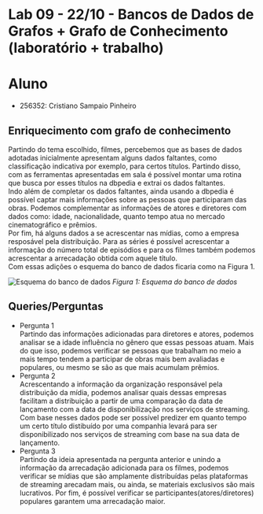 # Lab 09 - 22/10 - Bancos de Dados de Grafos + Grafo de Conhecimento (laboratório + trabalho)

# Aluno
* 256352: Cristiano Sampaio Pinheiro

## Enriquecimento com grafo de conhecimento
Partindo do tema escolhido, filmes, percebemos que as bases de dados adotadas inicialmente apresentam alguns dados faltantes, como classificação indicativa por exemplo, para certos títulos. Partindo disso, com as ferramentas apresentadas em sala é possível montar uma rotina que busca por esses títulos na dbpedia e extrai os dados faltantes.  
Indo além de completar os dados faltantes, ainda usando a dbpedia é possível captar mais informações sobre as pessoas que participaram das obras. Podemos complementar as informações de atores e diretores com dados como: idade, nacionalidade, quanto tempo atua no mercado cinematográfico e prêmios.  
Por fim, há alguns dados a se acrescentar nas mídias, como a empresa resposável pela distribuição. Para as séries é possível acrescentar a informação do número total de episódios e para os filmes também podemos acrescentar a arrecadação obtida com aquele título.  
Com essas adições o esquema do banco de dados ficaria como na Figura 1.

![Esquema do banco de dados](/images/esquemaDB.png)
_Figura 1: Esquema do banco de dados_

## Queries/Perguntas
* Pergunta 1  
  Partindo das informações adicionadas para diretores e atores, podemos analisar se a idade influência no gênero que essas pessoas atuam. Mais do que isso, podemos verificar se pessoas que trabalham no meio a mais tempo tendem a participar de obras mais bem avaliadas e populares, ou mesmo se são as que mais acumulam prêmios.
* Pergunta 2  
  Acrescentando a informação da organização responsável pela distribuição da mídia, podemos analisar quais dessas empresas facilitam a distribuição a partir de uma comparação da data de lançamento com a data de disponibilização nos serviços de streaming. Com base nesses dados pode ser possível predizer em quanto tempo um certo título distibuído por uma companhia levará para ser disponibilizado nos serviços de streaming com base na sua data de lançamento.
* Pergunta 3  
  Partindo da ideia apresentada na pergunta anterior e unindo a informação da arrecadação adicionada para os filmes, podemos verificar se mídias que são amplamente distribuídas pelas plataformas de streaming arecadam mais, ou ainda, se materiais exclusivos são mais lucrativos. Por fim, é possível verificar se participantes(atores/diretores) populares garantem uma arrecadação maior.